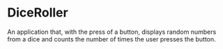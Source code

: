 # DiceRoller
An application that, with the press of a button, displays random numbers from a dice and counts the number of times the user presses the button.
